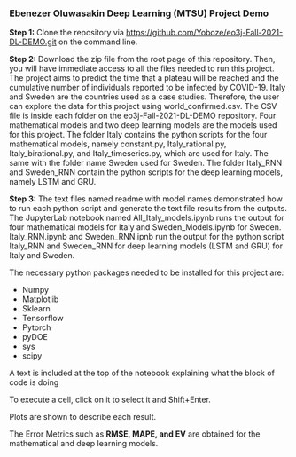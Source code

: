### Ebenezer Oluwasakin Deep Learning (MTSU) Project Demo

**Step 1:** Clone the repository via https://github.com/Yoboze/eo3j-Fall-2021-DL-DEMO.git on the command line.

**Step 2:** Download the zip file from the root page of this repository. Then, you will have immediate access to all the files needed to run this project. The project aims to predict the time that a plateau will be reached and the cumulative number of individuals reported to be infected by COVID-19. Italy and Sweden are the countries used as a case studies. Therefore, the user can explore the data for this project using world_confirmed.csv. The CSV file is inside each folder on the eo3j-Fall-2021-DL-DEMO repository. Four mathematical models and two deep learning models are the models used for this project. The folder Italy contains the python scripts for the four mathematical models, namely constant.py, Italy_rational.py, Italy_birational.py, and Italy_timeseries.py, which are used for Italy. The same with the folder name Sweden used for Sweden. The folder Italy_RNN and Sweden_RNN contain the python scripts for the deep learning models, namely LSTM and GRU.

**Step 3:** The text files named readme with model names demonstrated how to run each python script and generate the text file results from the outputs. The JupyterLab notebook named All_Italy_models.ipynb runs the output for four mathematical models for Italy and Sweden_Models.ipynb for Sweden. Italy_RNN.ipynb and Sweden_RNN.ipnb run the output for the python script Italy_RNN and Sweden_RNN for deep learning models (LSTM and GRU) for Italy and Sweden.

The necessary python packages needed to be installed for this project are:

* Numpy
* Matplotlib
* Sklearn
* Tensorflow
* Pytorch
* pyDOE
* sys
* scipy

A text is included at the top of the notebook explaining what the block of code is doing

To execute a cell, click on it to select it and Shift+Enter.

Plots are shown to describe each result.

The Error Metrics such as **RMSE, MAPE, and EV** are obtained for the mathematical and deep learning models.

